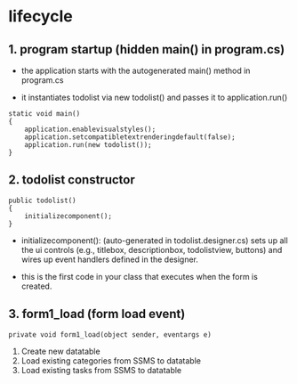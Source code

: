 # lifecycle

## 1. program startup (hidden main() in program.cs)

- the application starts with the autogenerated main() method in program.cs

- it instantiates todolist via new todolist() and passes it to application.run()

```
static void main()
{
    application.enablevisualstyles();
    application.setcompatibletextrenderingdefault(false);
    application.run(new todolist());
}
```

## 2. todolist constructor

```
public todolist()
{
    initializecomponent();
}
```

- initializecomponent(): (auto-generated in todolist.designer.cs) sets up all the ui controls (e.g., titlebox, descriptionbox, todolistview, buttons) and wires up event handlers defined in the designer.

- this is the first code in your class that executes when the form is created.

## 3. form1_load (form load event)

```
private void form1_load(object sender, eventargs e)
```

1. Create new datatable
2. Load existing categories from SSMS to datatable
3. Load existing tasks from SSMS to datatable